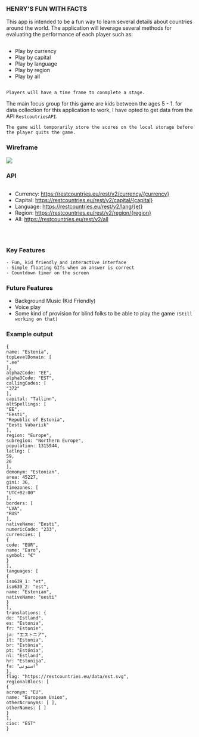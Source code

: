 ![]()
### HENRY'S FUN WITH FACTS

This app is intended to be a fun way to learn several details about countries around the world. The application will leverage several methods for evaluating the performance of each player such as:
```
```
- Play by currency
- Play by capital
- Play by language
- Play by region
- Play by all
```
```
```
Players will have a time frame to conmplete a stage.
```
The main focus group for this game are kids between the ages 5 - 1. for data collection for this application to work, I have opted to get data from the API `RestcoutriesAPI`.

```
The game will temporarily store the scores on the local storage before the player quits the game.
```

### Wireframe
![](https://imgur.com/79Wn6VH)


### API 
```
```
- Currency: https://restcountries.eu/rest/v2/currency/{currency}
- Capital: https://restcountries.eu/rest/v2/capital/{capital}
- Language: https://restcountries.eu/rest/v2/lang/{et}
- Region: https://restcountries.eu/rest/v2/region/{region}
- All: https://restcountries.eu/rest/v2/all
```



```
### Key Features
```
- Fun, kid friendly and interactive interface
- Simple floating GIfs when an answer is correct
- Countdown timer on the screen
```

### Future Features
- Background Music (Kid Friendly)
- Voice play
- Some kind of provision for blind folks to be able to play the game `(Still working on that)`



### Example output
```
{
name: "Estonia",
topLevelDomain: [
".ee"
],
alpha2Code: "EE",
alpha3Code: "EST",
callingCodes: [
"372"
],
capital: "Tallinn",
altSpellings: [
"EE",
"Eesti",
"Republic of Estonia",
"Eesti Vabariik"
],
region: "Europe",
subregion: "Northern Europe",
population: 1315944,
latlng: [
59,
26
],
demonym: "Estonian",
area: 45227,
gini: 36,
timezones: [
"UTC+02:00"
],
borders: [
"LVA",
"RUS"
],
nativeName: "Eesti",
numericCode: "233",
currencies: [
{
code: "EUR",
name: "Euro",
symbol: "€"
}
],
languages: [
{
iso639_1: "et",
iso639_2: "est",
name: "Estonian",
nativeName: "eesti"
}
],
translations: {
de: "Estland",
es: "Estonia",
fr: "Estonie",
ja: "エストニア",
it: "Estonia",
br: "Estônia",
pt: "Estónia",
nl: "Estland",
hr: "Estonija",
fa: "استونی"
},
flag: "https://restcountries.eu/data/est.svg",
regionalBlocs: [
{
acronym: "EU",
name: "European Union",
otherAcronyms: [ ],
otherNames: [ ]
}
],
cioc: "EST"
}
```